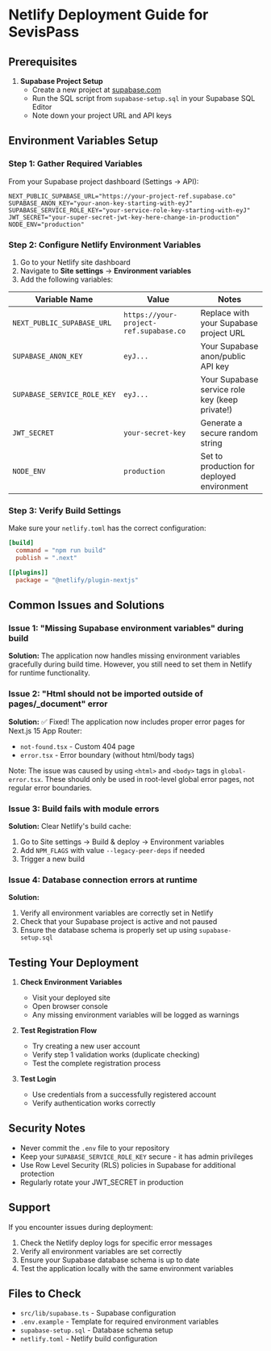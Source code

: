 # Netlify Deployment Guide for SevisPass

## Prerequisites

1. **Supabase Project Setup**
   - Create a new project at [supabase.com](https://supabase.com)
   - Run the SQL script from `supabase-setup.sql` in your Supabase SQL Editor
   - Note down your project URL and API keys

## Environment Variables Setup

### Step 1: Gather Required Variables

From your Supabase project dashboard (Settings → API):

```env
NEXT_PUBLIC_SUPABASE_URL="https://your-project-ref.supabase.co"
SUPABASE_ANON_KEY="your-anon-key-starting-with-eyJ"
SUPABASE_SERVICE_ROLE_KEY="your-service-role-key-starting-with-eyJ"
JWT_SECRET="your-super-secret-jwt-key-here-change-in-production"
NODE_ENV="production"
```

### Step 2: Configure Netlify Environment Variables

1. Go to your Netlify site dashboard
2. Navigate to **Site settings** → **Environment variables**
3. Add the following variables:

| Variable Name | Value | Notes |
|---------------|-------|-------|
| `NEXT_PUBLIC_SUPABASE_URL` | `https://your-project-ref.supabase.co` | Replace with your Supabase project URL |
| `SUPABASE_ANON_KEY` | `eyJ...` | Your Supabase anon/public API key |
| `SUPABASE_SERVICE_ROLE_KEY` | `eyJ...` | Your Supabase service role key (keep private!) |
| `JWT_SECRET` | `your-secret-key` | Generate a secure random string |
| `NODE_ENV` | `production` | Set to production for deployed environment |

### Step 3: Verify Build Settings

Make sure your `netlify.toml` has the correct configuration:

```toml
[build]
  command = "npm run build"
  publish = ".next"

[[plugins]]
  package = "@netlify/plugin-nextjs"
```

## Common Issues and Solutions

### Issue 1: "Missing Supabase environment variables" during build

**Solution:** The application now handles missing environment variables gracefully during build time. However, you still need to set them in Netlify for runtime functionality.

### Issue 2: "Html should not be imported outside of pages/_document" error

**Solution:** ✅ Fixed! The application now includes proper error pages for Next.js 15 App Router:
- `not-found.tsx` - Custom 404 page
- `error.tsx` - Error boundary (without html/body tags)

Note: The issue was caused by using `<html>` and `<body>` tags in `global-error.tsx`. These should only be used in root-level global error pages, not regular error boundaries.

### Issue 3: Build fails with module errors

**Solution:** Clear Netlify's build cache:
1. Go to Site settings → Build & deploy → Environment variables
2. Add `NPM_FLAGS` with value `--legacy-peer-deps` if needed
3. Trigger a new build

### Issue 4: Database connection errors at runtime

**Solution:** 
1. Verify all environment variables are correctly set in Netlify
2. Check that your Supabase project is active and not paused
3. Ensure the database schema is properly set up using `supabase-setup.sql`

## Testing Your Deployment

1. **Check Environment Variables**
   - Visit your deployed site
   - Open browser console
   - Any missing environment variables will be logged as warnings

2. **Test Registration Flow**
   - Try creating a new user account
   - Verify step 1 validation works (duplicate checking)
   - Test the complete registration process

3. **Test Login**
   - Use credentials from a successfully registered account
   - Verify authentication works correctly

## Security Notes

- Never commit the `.env` file to your repository
- Keep your `SUPABASE_SERVICE_ROLE_KEY` secure - it has admin privileges
- Use Row Level Security (RLS) policies in Supabase for additional protection
- Regularly rotate your JWT_SECRET in production

## Support

If you encounter issues during deployment:

1. Check the Netlify deploy logs for specific error messages
2. Verify all environment variables are set correctly
3. Ensure your Supabase database schema is up to date
4. Test the application locally with the same environment variables

## Files to Check

- `src/lib/supabase.ts` - Supabase configuration
- `.env.example` - Template for required environment variables
- `supabase-setup.sql` - Database schema setup
- `netlify.toml` - Netlify build configuration